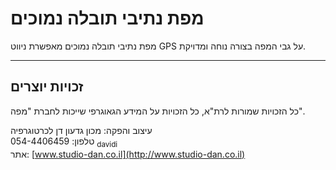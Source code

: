 # מפת נתיבי תובלה נמוכים

מפת נתיבי תובלה נמוכים מאפשרת ניווט GPS על גבי המפה בצורה נוחה ומדויקת.  

---

## זכויות יוצרים

כל הזכויות שמורות לרת"א, כל הזכויות על המידע הגאוגרפי שייכות לחברת "מפה".  

עיצוב והפקה: מכון גדעון דן לכרטוגרפיה  
טלפון: 054-4406459 <sub>davidi</sub>  
אתר: [www.studio-dan.co.il](http://www.studio-dan.co.il)
